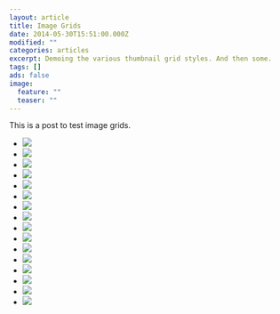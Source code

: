 ```yaml
---
layout: article
title: Image Grids
date: 2014-05-30T15:51:00.000Z
modified: ""
categories: articles
excerpt: Demoing the various thumbnail grid styles. And then some.
tags: []
ads: false
image:
  feature: ""
  teaser: ""
---
```


This is a post to test image grids.

*   [![](http://placehold.it/150x150.gif)](#)
*   [![](http://placehold.it/150x150.gif)](#)
*   [![](http://placehold.it/150x150.gif)](#)
*   [![](http://placehold.it/150x150.gif)](#)
*   [![](http://placehold.it/150x150.gif)](#)
*   [![](http://placehold.it/150x150.gif)](#)
*   [![](http://placehold.it/150x150.gif)](#)
*   [![](http://placehold.it/150x150.gif)](#)
*   [![](http://placehold.it/150x150.gif)](#)
*   [![](http://placehold.it/150x150.gif)](#)
*   [![](http://placehold.it/150x150.gif)](#)
*   [![](http://placehold.it/150x150.gif)](#)
*   [![](http://placehold.it/150x150.gif)](#)
*   [![](http://placehold.it/150x150.gif)](#)
*   [![](http://placehold.it/150x150.gif)](#)
*   [![](http://placehold.it/150x150.gif)](#)